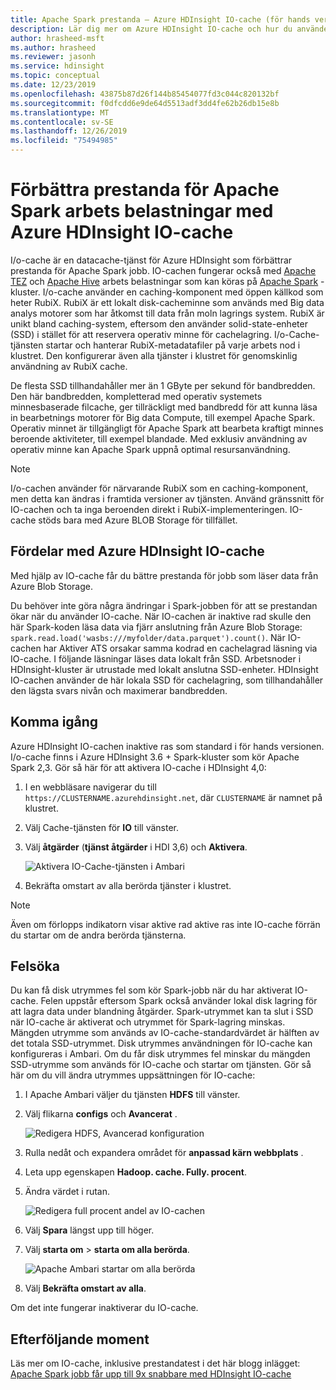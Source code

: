 ```yaml
---
title: Apache Spark prestanda – Azure HDInsight IO-cache (för hands version)
description: Lär dig mer om Azure HDInsight IO-cache och hur du använder den för att förbättra Apache Spark prestanda.
author: hrasheed-msft
ms.author: hrasheed
ms.reviewer: jasonh
ms.service: hdinsight
ms.topic: conceptual
ms.date: 12/23/2019
ms.openlocfilehash: 43875b87d26f144b85454077fd3c044c820132bf
ms.sourcegitcommit: f0dfcdd6e9de64d5513adf3dd4fe62b26db15e8b
ms.translationtype: MT
ms.contentlocale: sv-SE
ms.lasthandoff: 12/26/2019
ms.locfileid: "75494985"
---
```

# <a name="improve-performance-of-apache-spark-workloads-using-azure-hdinsight-io-cache"></a>Förbättra prestanda för Apache Spark arbets belastningar med Azure HDInsight IO-cache

I/o-cache är en datacache-tjänst för Azure HDInsight som förbättrar prestanda för Apache Spark jobb. IO-cachen fungerar också med [Apache TEZ](https://tez.apache.org/) och [Apache Hive](https://hive.apache.org/) arbets belastningar som kan köras på [Apache Spark](https://spark.apache.org/) -kluster. I/o-cache använder en caching-komponent med öppen källkod som heter RubiX. RubiX är ett lokalt disk-cacheminne som används med Big data analys motorer som har åtkomst till data från moln lagrings system. RubiX är unikt bland caching-system, eftersom den använder solid-state-enheter (SSD) i stället för att reservera operativ minne för cachelagring. I/o-Cache-tjänsten startar och hanterar RubiX-metadatafiler på varje arbets nod i klustret. Den konfigurerar även alla tjänster i klustret för genomskinlig användning av RubiX cache.

De flesta SSD tillhandahåller mer än 1 GByte per sekund för bandbredden. Den här bandbredden, kompletterad med operativ systemets minnesbaserade filcache, ger tillräckligt med bandbredd för att kunna läsa in bearbetnings motorer för Big data Compute, till exempel Apache Spark. Operativ minnet är tillgängligt för Apache Spark att bearbeta kraftigt minnes beroende aktiviteter, till exempel blandade. Med exklusiv användning av operativ minne kan Apache Spark uppnå optimal resursanvändning.  

> [!Note]  
> I/o-cachen använder för närvarande RubiX som en caching-komponent, men detta kan ändras i framtida versioner av tjänsten. Använd gränssnitt för IO-cachen och ta inga beroenden direkt i RubiX-implementeringen.
>IO-cache stöds bara med Azure BLOB Storage för tillfället.

## <a name="benefits-of-azure-hdinsight-io-cache"></a>Fördelar med Azure HDInsight IO-cache

Med hjälp av IO-cache får du bättre prestanda för jobb som läser data från Azure Blob Storage.

Du behöver inte göra några ändringar i Spark-jobben för att se prestandan ökar när du använder IO-cache. När IO-cachen är inaktive rad skulle den här Spark-koden läsa data via fjärr anslutning från Azure Blob Storage: `spark.read.load('wasbs:///myfolder/data.parquet').count()`. När IO-cachen har Aktiver ATS orsakar samma kodrad en cachelagrad läsning via IO-cache. I följande läsningar läses data lokalt från SSD. Arbetsnoder i HDInsight-kluster är utrustade med lokalt anslutna SSD-enheter. HDInsight IO-cachen använder de här lokala SSD för cachelagring, som tillhandahåller den lägsta svars nivån och maximerar bandbredden.

## <a name="getting-started"></a>Komma igång

Azure HDInsight IO-cachen inaktive ras som standard i för hands versionen. I/o-cache finns i Azure HDInsight 3.6 + Spark-kluster som kör Apache Spark 2,3.  Gör så här för att aktivera IO-cache i HDInsight 4,0:

1. I en webbläsare navigerar du till `https://CLUSTERNAME.azurehdinsight.net`, där `CLUSTERNAME` är namnet på klustret.

1. Välj Cache-tjänsten för **IO** till vänster.

1. Välj **åtgärder** (**tjänst åtgärder** i HDI 3,6) och **Aktivera**.

    ![Aktivera IO-Cache-tjänsten i Ambari](./media/apache-spark-improve-performance-iocache/ambariui-enable-iocache.png "Aktivera IO-Cache-tjänsten i Ambari")

1. Bekräfta omstart av alla berörda tjänster i klustret.

> [!NOTE]  
> Även om förlopps indikatorn visar aktive rad aktive ras inte IO-cache förrän du startar om de andra berörda tjänsterna.

## <a name="troubleshooting"></a>Felsöka
  
Du kan få disk utrymmes fel som kör Spark-jobb när du har aktiverat IO-cache. Felen uppstår eftersom Spark också använder lokal disk lagring för att lagra data under blandning åtgärder. Spark-utrymmet kan ta slut i SSD när IO-cache är aktiverat och utrymmet för Spark-lagring minskas. Mängden utrymme som används av IO-cache-standardvärdet är hälften av det totala SSD-utrymmet. Disk utrymmes användningen för IO-cache kan konfigureras i Ambari. Om du får disk utrymmes fel minskar du mängden SSD-utrymme som används för IO-cache och startar om tjänsten. Gör så här om du vill ändra utrymmes uppsättningen för IO-cache:

1. I Apache Ambari väljer du tjänsten **HDFS** till vänster.

1. Välj flikarna **configs** och **Avancerat** .

    ![Redigera HDFS, Avancerad konfiguration](./media/apache-spark-improve-performance-iocache/ambariui-hdfs-service-configs-advanced.png "Redigera HDFS, Avancerad konfiguration")

1. Rulla nedåt och expandera området för **anpassad kärn webbplats** .

1. Leta upp egenskapen **Hadoop. cache. Fully. procent**.

1. Ändra värdet i rutan.

    ![Redigera full procent andel av IO-cachen](./media/apache-spark-improve-performance-iocache/ambariui-cache-data-fullness-percentage-property.png "Redigera full procent andel av IO-cachen")

1. Välj **Spara** längst upp till höger.

1. Välj **starta om** > **starta om alla berörda**.

    ![Apache Ambari startar om alla berörda](./media/apache-spark-improve-performance-iocache/ambariui-restart-all-affected.png "Starta om alla berörda")

1. Välj **Bekräfta omstart av alla**.

Om det inte fungerar inaktiverar du IO-cache.

## <a name="next-steps"></a>Efterföljande moment

Läs mer om IO-cache, inklusive prestandatest i det här blogg inlägget: [Apache Spark jobb får upp till 9x snabbare med HDInsight IO-cache](https://azure.microsoft.com/blog/apache-spark-speedup-with-hdinsight-io-cache/)
